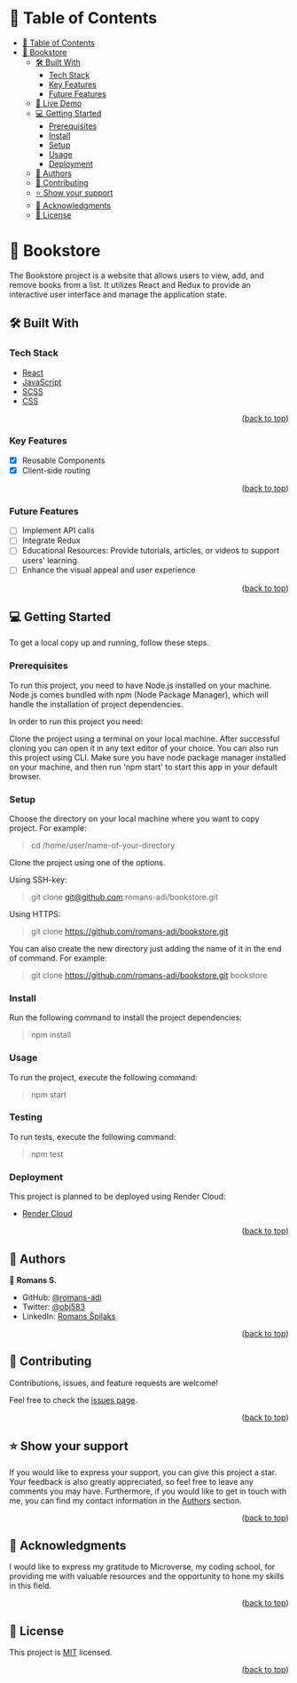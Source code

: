 <a name="readme-top"></a>

<!-- TABLE OF CONTENTS -->

# 📗 Table of Contents

- [📗 Table of Contents](#-table-of-contents)
- [📖 Bookstore](#bookstore)
  - [🛠 Built With ](#-built-with-)
    - [Tech Stack ](#tech-stack-)
    - [Key Features ](#key-features-)
    - [Future Features ](#future-features-)
  - [:rocket: Live Demo ](#-live-demo-)
  - [💻 Getting Started ](#-getting-started-)
    - [Prerequisites](#prerequisites)
    - [Install](#install)
    - [Setup](#setup)
    - [Usage](#usage)
    - [Deployment](#deployment)
  - [👥 Authors ](#-authors-)
  - [🤝 Contributing ](#-contributing-)
  - [⭐️ Show your support ](#️-show-your-support-)
  - [🙏 Acknowledgments ](#-acknowledgments-)
  - [📝 License ](#-license-)

<!-- PROJECT DESCRIPTION -->

# 📖 <a name="about-project">Bookstore</a>

The Bookstore project is a website that allows users to view, add, and remove books from a list. It utilizes React and Redux to provide an interactive user interface and manage the application state.

## 🛠 Built With <a name="built-with"></a>

### Tech Stack <a name="tech-stack"></a>

  <ul>
     <li><a href="https://react.dev/">React</a></li>
      <li><a href="https://www.javascript.com/">JavaScript</a></li>
      <li><a href="https://sass-lang.com/">SCSS</a></li>
      <li><a href="https://www.w3.org/Style/CSS/Overview.en.html">CSS</a></li>
  </ul>

<p align="right">(<a href="#readme-top">back to top</a>)</p>

<!-- Features -->

### Key Features <a name="key-features"></a>

- [x] Reusable Components
- [x] Client-side routing

<p align="right">(<a href="#readme-top">back to top</a>)</p>

<!-- Future Features -->

### Future Features <a name="future-features"></a>

- [ ] Implement API calls
- [ ] Integrate Redux
- [ ] Educational Resources: Provide tutorials, articles, or videos to support users' learning.
- [ ] Enhance the visual appeal and user experience

<p align="right">(<a href="#readme-top">back to top</a>)</p>

<!-- LIVE DEMO

## :rocket: Live Demo <a name="live-demo"></a>

- [Here is a Live Demo of this project]()

<p align="right">(<a href="#readme-top">back to top</a>)</p>

-->

<!-- GETTING STARTED -->

## 💻 Getting Started <a name="getting-started"></a>

To get a local copy up and running, follow these steps.

### Prerequisites

To run this project, you need to have Node.js installed on your machine. Node.js comes bundled with npm (Node Package Manager), which will handle the installation of project dependencies.

In order to run this project you need:

Clone the project using a terminal on your local machine. After successful cloning you can open it in any text editor of your choice.
You can also run this project using CLI. Make sure you have node package manager installed on your machine, and then run 'npm start' to start this app in your default browser.

### Setup

Choose the directory on your local machine where you want to copy project. For example:

> cd /home/user/name-of-your-directory

Clone the project using one of the options.

Using SSH-key:

> git clone git@github.com:romans-adi/bookstore.git

Using HTTPS:

> git clone https://github.com/romans-adi/bookstore.git

You can also create the new directory just adding the name of it in the end of command. For example:

> git clone https://github.com/romans-adi/bookstore.git bookstore

### Install

Run the following command to install the project dependencies:

> npm install

### Usage

To run the project, execute the following command:

> npm start

### Testing

To run tests, execute the following command:

> npm test

### Deployment

This project is planned to be deployed using Render Cloud:

- [Render Cloud](https://render.com/)

<p align="right">(<a href="#readme-top">back to top</a>)</p>

<!-- AUTHORS -->

## 👥 Authors <a name="authors"></a>

👤 **Romans S.**

- GitHub: [@romans-adi](https://github.com/romans-adi/)
- Twitter: [@obj583](https://twitter.com/obj583/)
- LinkedIn: [Romans Špiļaks](https://www.linkedin.com/in/obj513/)

<p align="right">(<a href="#readme-top">back to top</a>)</p>

<!-- CONTRIBUTING -->

## 🤝 Contributing <a name="contributing"></a>

Contributions, issues, and feature requests are welcome!

Feel free to check the [issues page](../../issues/).

<p align="right">(<a href="#readme-top">back to top</a>)</p>

<!-- SUPPORT -->

## ⭐️ Show your support <a name="support"></a>

If you would like to express your support, you can give this project a star. Your feedback is also greatly appreciated, so feel free to leave any comments you may have. Furthermore, if you would like to get in touch with me, you can find my contact information in the <a href="#authors">Authors</a> section.

<p align="right">(<a href="#readme-top">back to top</a>)</p>

<!-- ACKNOWLEDGEMENTS -->

## 🙏 Acknowledgments <a name="acknowledgements"></a>

I would like to express my gratitude to Microverse, my coding school, for providing me with valuable resources and the opportunity to hone my skills in this field.

<p align="right">(<a href="#readme-top">back to top</a>)</p>


<!-- LICENSE -->

## 📝 License <a name="license"></a>

This project is [MIT](LICENSE) licensed.

<p align="right">(<a href="#readme-top">back to top</a>)</p>
